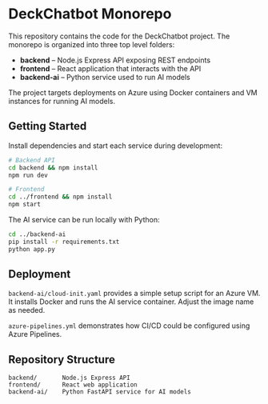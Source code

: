 # DeckChatbot Monorepo

This repository contains the code for the DeckChatbot project. The
monorepo is organized into three top level folders:

- **backend** – Node.js Express API exposing REST endpoints
- **frontend** – React application that interacts with the API
- **backend-ai** – Python service used to run AI models

The project targets deployments on Azure using Docker containers and VM
instances for running AI models.

## Getting Started

Install dependencies and start each service during development:

```bash
# Backend API
cd backend && npm install
npm run dev

# Frontend
cd ../frontend && npm install
npm start
```

The AI service can be run locally with Python:

```bash
cd ../backend-ai
pip install -r requirements.txt
python app.py
```

## Deployment

`backend-ai/cloud-init.yaml` provides a simple setup script for an Azure
VM. It installs Docker and runs the AI service container. Adjust the image
name as needed.

`azure-pipelines.yml` demonstrates how CI/CD could be configured using
Azure Pipelines.

## Repository Structure

```
backend/       Node.js Express API
frontend/      React web application
backend-ai/    Python FastAPI service for AI models
```
